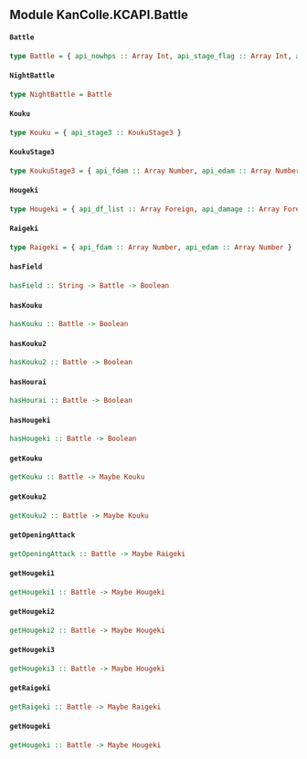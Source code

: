 ## Module KanColle.KCAPI.Battle

#### `Battle`

``` purescript
type Battle = { api_nowhps :: Array Int, api_stage_flag :: Array Int, api_stage_flag2 :: Array Int, api_kouku :: Kouku, api_kouku2 :: Kouku, api_opening_flag :: Int, api_opening_atack :: Raigeki, api_hourai_flag :: Array Int, api_hougeki1 :: Hougeki, api_hougeki2 :: Hougeki, api_hougeki3 :: Hougeki, api_raigeki :: Raigeki, api_hougeki :: Hougeki }
```

#### `NightBattle`

``` purescript
type NightBattle = Battle
```

#### `Kouku`

``` purescript
type Kouku = { api_stage3 :: KoukuStage3 }
```

#### `KoukuStage3`

``` purescript
type KoukuStage3 = { api_fdam :: Array Number, api_edam :: Array Number }
```

#### `Hougeki`

``` purescript
type Hougeki = { api_df_list :: Array Foreign, api_damage :: Array Foreign }
```

#### `Raigeki`

``` purescript
type Raigeki = { api_fdam :: Array Number, api_edam :: Array Number }
```

#### `hasField`

``` purescript
hasField :: String -> Battle -> Boolean
```

#### `hasKouku`

``` purescript
hasKouku :: Battle -> Boolean
```

#### `hasKouku2`

``` purescript
hasKouku2 :: Battle -> Boolean
```

#### `hasHourai`

``` purescript
hasHourai :: Battle -> Boolean
```

#### `hasHougeki`

``` purescript
hasHougeki :: Battle -> Boolean
```

#### `getKouku`

``` purescript
getKouku :: Battle -> Maybe Kouku
```

#### `getKouku2`

``` purescript
getKouku2 :: Battle -> Maybe Kouku
```

#### `getOpeningAttack`

``` purescript
getOpeningAttack :: Battle -> Maybe Raigeki
```

#### `getHougeki1`

``` purescript
getHougeki1 :: Battle -> Maybe Hougeki
```

#### `getHougeki2`

``` purescript
getHougeki2 :: Battle -> Maybe Hougeki
```

#### `getHougeki3`

``` purescript
getHougeki3 :: Battle -> Maybe Hougeki
```

#### `getRaigeki`

``` purescript
getRaigeki :: Battle -> Maybe Raigeki
```

#### `getHougeki`

``` purescript
getHougeki :: Battle -> Maybe Hougeki
```


